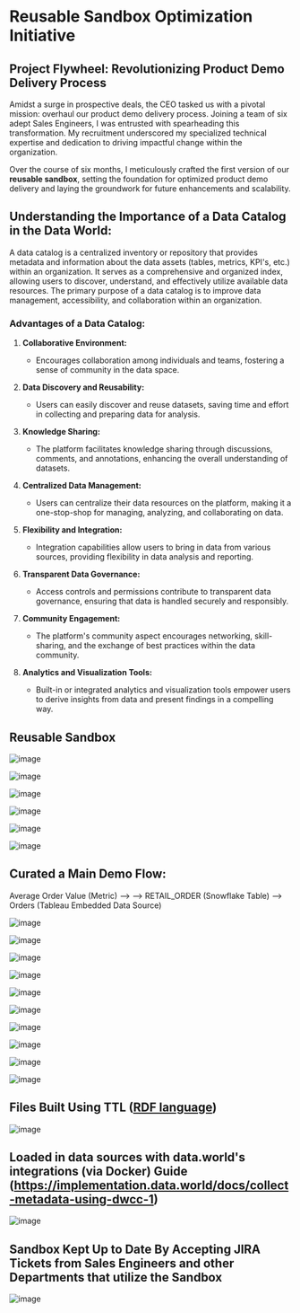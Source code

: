 # Reusable Sandbox Optimization Initiative

## Project Flywheel: Revolutionizing Product Demo Delivery Process
Amidst a surge in prospective deals, the CEO tasked us with a pivotal mission: overhaul our product demo delivery process. Joining a team of six adept Sales Engineers, I was entrusted with spearheading this transformation. My recruitment underscored my specialized technical expertise and dedication to driving impactful change within the organization. 

Over the course of six months, I meticulously crafted the first version of our <b>reusable sandbox</b>, setting the foundation for optimized product demo delivery and laying the groundwork for future enhancements and scalability.

## Understanding the Importance of a Data Catalog in the Data World:
A data catalog is a centralized inventory or repository that provides metadata and information about the data assets (tables, metrics, KPI's, etc.) within an organization. It serves as a comprehensive and organized index, allowing users to discover, understand, and effectively utilize available data resources. The primary purpose of a data catalog is to improve data management, accessibility, and collaboration within an organization.

### Advantages of a Data Catalog:

1. **Collaborative Environment:**
   - Encourages collaboration among individuals and teams, fostering a sense of community in the data space.

2. **Data Discovery and Reusability:**
   - Users can easily discover and reuse datasets, saving time and effort in collecting and preparing data for analysis.

3. **Knowledge Sharing:**
   - The platform facilitates knowledge sharing through discussions, comments, and annotations, enhancing the overall understanding of datasets.

4. **Centralized Data Management:**
   - Users can centralize their data resources on the platform, making it a one-stop-shop for managing, analyzing, and collaborating on data.

5. **Flexibility and Integration:**
   - Integration capabilities allow users to bring in data from various sources, providing flexibility in data analysis and reporting.

6. **Transparent Data Governance:**
   - Access controls and permissions contribute to transparent data governance, ensuring that data is handled securely and responsibly.

7. **Community Engagement:**
   - The platform's community aspect encourages networking, skill-sharing, and the exchange of best practices within the data community.

8. **Analytics and Visualization Tools:**
   - Built-in or integrated analytics and visualization tools empower users to derive insights from data and present findings in a compelling way.

## Reusable Sandbox

![image](https://github.com/ZeroTwoData/Reusable-data.world-Sandbox/assets/74563990/a4730b2f-a06a-4cd6-872f-481cd79b8400)

![image](https://github.com/ZeroTwoData/Reusable-data.world-Sandbox/assets/74563990/80f4c97e-fa24-4632-a4e3-055057af1601)

![image](https://github.com/ZeroTwoData/Reusable-data.world-Sandbox/assets/74563990/894a7369-1494-4f37-8f3d-04ad8c96558e)

![image](https://github.com/ZeroTwoData/Reusable-data.world-Sandbox/assets/74563990/5afe0dc1-03fd-432e-bacd-35380b55eae1)

![image](https://github.com/ZeroTwoData/Reusable-data.world-Sandbox/assets/74563990/69c0284b-c01e-4844-bf9e-31aeb67758ab)

![image](https://github.com/ZeroTwoData/Reusable-data.world-Sandbox/assets/74563990/3be82683-d7c4-4f78-98f5-ec2f177198ea)

## Curated a Main Demo Flow:
Average Order Value (Metric) --> --> RETAIL_ORDER (Snowflake Table) --> Orders (Tableau Embedded Data Source)

![image](https://github.com/ZeroTwoData/Reusable-data.world-Sandbox/assets/74563990/3dfffaf1-a838-4cce-a7da-c3bec0cd05e4)

![image](https://github.com/ZeroTwoData/Reusable-data.world-Sandbox/assets/74563990/71652150-c5bf-4270-ae82-85436d1d4665)

![image](https://github.com/ZeroTwoData/Reusable-data.world-Sandbox/assets/74563990/a3804917-19d1-4514-ba79-cf748d64efa6)

![image](https://github.com/ZeroTwoData/Reusable-data.world-Sandbox/assets/74563990/509833d3-ff22-43ea-ac51-97fd61425eec)

![image](https://github.com/ZeroTwoData/Reusable-data.world-Sandbox/assets/74563990/a6da65da-a3b5-4d8c-807c-eae38eaadebe)

![image](https://github.com/ZeroTwoData/Reusable-data.world-Sandbox/assets/74563990/ef77a5eb-ed9a-41ed-a285-edcc1eabfd26)

![image](https://github.com/ZeroTwoData/Reusable-data.world-Sandbox/assets/74563990/36890cf7-59a2-4706-9188-8e2a086a2018)

![image](https://github.com/ZeroTwoData/Reusable-data.world-Sandbox/assets/74563990/d23d45f3-c06f-4310-93d4-ae4f11d73a02)

![image](https://github.com/ZeroTwoData/Reusable-data.world-Sandbox/assets/74563990/4b92908e-1d41-42fa-a76f-4f7a17f27e0a)

![image](https://github.com/ZeroTwoData/Reusable-data.world-Sandbox/assets/74563990/4a1f8fdf-ec79-4f6b-aa5d-d81c3e448857)

## Files Built Using TTL ([RDF language](https://www.w3.org/TeamSubmission/turtle/))

![image](https://github.com/ZeroTwoData/Reusable-data.world-Sandbox/assets/74563990/5666d4e1-387a-45ba-bd02-83da8306e63c)

## Loaded in data sources with data.world's integrations (via Docker) Guide (https://implementation.data.world/docs/collect-metadata-using-dwcc-1)

![image](https://github.com/ZeroTwoData/Reusable-data.world-Sandbox/assets/74563990/c7452175-6a52-47f2-847c-c19aa8d7743d)

## Sandbox Kept Up to Date By Accepting JIRA Tickets from Sales Engineers and other Departments that utilize the Sandbox

![image](https://github.com/ZeroTwoData/Reusable-data.world-Sandbox/assets/74563990/4f438066-47d1-4bca-8729-23a032345c41)


